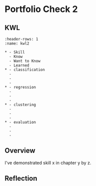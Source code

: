 # Portfolio Check 2

## KWL

<!-- 
complete the "Know" and "Want to Know" columns in Assignment 1 by putting what you
know and want to know on the two bullets following each skill -->


```{list-table} Portfolio 2 KWL Chart
:header-rows: 1
:name: kwl2

* - Skill
  - Know
  - Want to Know
  - Learned
* - classification
  -
  -
  -
* - regression
  -
  -
  -
* - clustering
  -
  -
  -
* - evaluation
  -
  -
  -
```

<!-- for the above to work as a table, there must be three lines that start with ` -` after each line that starts with `* -` -->

## Overview

<!-- write sentences like this for each skill you want assessed (of those eligible for this check) -->
I've demonstrated skill x in chapter y by z.


## Reflection

<!-- write a few sentences about any challenges you had -->



<!-- write a few sentences on what was most/least interesting -->
